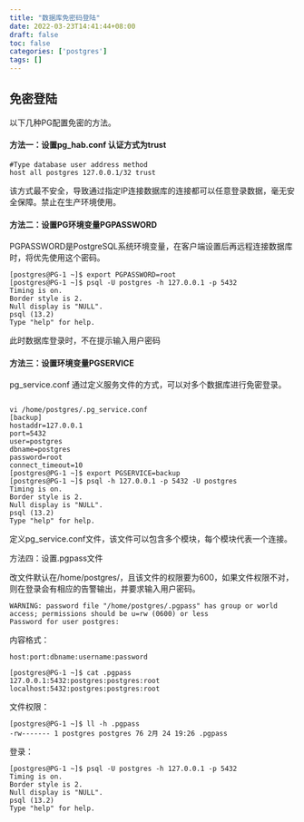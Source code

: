 ```yaml
---
title: "数据库免密码登陆"
date: 2022-03-23T14:41:44+08:00
draft: false
toc: false
categories: ['postgres']
tags: []
---
```


## 免密登陆


以下几种PG配置免密的方法。

#### 方法一：设置pg_hab.conf 认证方式为trust
```
#Type database user address method
host all postgres 127.0.0.1/32 trust
```
该方式最不安全，导致通过指定IP连接数据库的连接都可以任意登录数据，毫无安全保障。禁止在生产环境使用。

#### 方法二：设置PG环境变量PGPASSWORD

PGPASSWORD是PostgreSQL系统环境变量，在客户端设置后再远程连接数据库时，将优先使用这个密码。
```
[postgres@PG-1 ~]$ export PGPASSWORD=root
[postgres@PG-1 ~]$ psql -U postgres -h 127.0.0.1 -p 5432
Timing is on.
Border style is 2.
Null display is "NULL".
psql (13.2)
Type "help" for help.
```
此时数据库登录时，不在提示输入用户密码

#### 方法三：设置环境变量PGSERVICE

pg_service.conf 通过定义服务文件的方式，可以对多个数据库进行免密登录。
```

vi /home/postgres/.pg_service.conf
[backup]
hostaddr=127.0.0.1
port=5432
user=postgres
dbname=postgres
password=root
connect_timeout=10
[postgres@PG-1 ~]$ export PGSERVICE=backup
[postgres@PG-1 ~]$ psql -h 127.0.0.1 -p 5432 -U postgres
Timing is on.
Border style is 2.
Null display is "NULL".
psql (13.2)
Type "help" for help.
```
定义pg_service.conf文件，该文件可以包含多个模块，每个模块代表一个连接。

方法四：设置.pgpass文件

改文件默认在/home/postgres/，且该文件的权限要为600，如果文件权限不对，则在登录会有相应的告警输出，并要求输入用户密码。
```
WARNING: password file "/home/postgres/.pgpass" has group or world access; permissions should be u=rw (0600) or less
Password for user postgres:
```
内容格式：
```
host:port:dbname:username:password
```
```
[postgres@PG-1 ~]$ cat .pgpass
127.0.0.1:5432:postgres:postgres:root
localhost:5432:postgres:postgres:root
```
文件权限：
```
[postgres@PG-1 ~]$ ll -h .pgpass
-rw------- 1 postgres postgres 76 2月 24 19:26 .pgpass
```
登录：
```
[postgres@PG-1 ~]$ psql -U postgres -h 127.0.0.1 -p 5432
Timing is on.
Border style is 2.
Null display is "NULL".
psql (13.2)
Type "help" for help.
```

